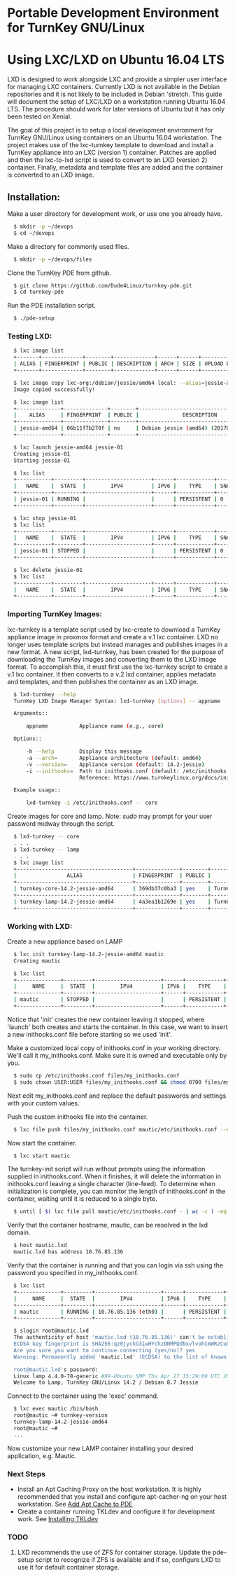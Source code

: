 # Portable Development Environment for TurnKey GNU/Linux
# Using LXC/LXD on Ubuntu 16.04 LTS

LXD is designed to work alongside LXC and provide a simpler user interface for managing LXC containers.  Currently LXD is not available in the Debian repositories and it is not likely to be included in Debian 'stretch.  This guide will document the setup of LXC/LXD on a workstation running Ubuntu 16.04 LTS.  The procedure should work for later versions of Ubuntu but it has only been tested on Xenial.

The goal of this project is to setup a local development environment for TurnKey GNU/Linux using containers on an Ubuntu 16.04 workstation.  The project makes use of the lxc-turnkey template to download and install a TurnKey appliance into an LXC (version 1) container.  Patches are applied and then the lxc-to-lxd script is used to convert to an LXD (version 2) container.  Finally, metadata and template files are added and the container is converted to an LXD image.

## Installation:

Make a user directory for development work, or use one you already have.
```bash
  $ mkdir -p ~/devops
  $ cd ~/devops
```
Make a directory for commonly used files.
```bash
  $ mkdir -p ~/devops/files
```
Clone the TurnKey PDE from github.
```bash
  $ git clone https://github.com/Dude4Linux/turnkey-pde.git
  $ cd turnkey-pde
```
Run the PDE installation script.
```bash
  $ ./pde-setup
```
### Testing LXD:
```bash
  $ lxc image list
  +-------+-------------+--------+-------------+------+------+-------------+
  | ALIAS | FINGERPRINT | PUBLIC | DESCRIPTION | ARCH | SIZE | UPLOAD DATE |
  +-------+-------------+--------+-------------+------+------+-------------+

  $ lxc image copy lxc-org:/debian/jessie/amd64 local: --alias=jessie-amd64
  Image copied successfully!

  $ lxc image list
  +--------------+--------------+--------+----------------------------------------+--------+---------+-----------------------------+
  |    ALIAS     | FINGERPRINT  | PUBLIC |              DESCRIPTION               |  ARCH  |  SIZE   |         UPLOAD DATE         |
  +--------------+--------------+--------+----------------------------------------+--------+---------+-----------------------------+
  | jessie-amd64 | 06b11f7b270f | no     | Debian jessie (amd64) (20170104_22:42) | x86_64 | 94.05MB | Jan 5, 2017 at 5:40pm (UTC) |
  +--------------+--------------+--------+----------------------------------------+--------+---------+-----------------------------+

  $ lxc launch jessie-amd64 jessie-01
  Creating jessie-01
  Starting jessie-01

  $ lxc list
  +-----------+---------+---------------------+------+------------+-----------+
  |   NAME    |  STATE  |        IPV4         | IPV6 |    TYPE    | SNAPSHOTS |
  +-----------+---------+---------------------+------+------------+-----------+
  | jessie-01 | RUNNING |                     |      | PERSISTENT | 0         |
  +-----------+---------+---------------------+------+------------+-----------+

  $ lxc stop jessie-01
  $ lxc list
  +-----------+---------+---------------------+------+------------+-----------+
  |   NAME    |  STATE  |        IPV4         | IPV6 |    TYPE    | SNAPSHOTS |
  +-----------+---------+---------------------+------+------------+-----------+
  | jessie-01 | STOPPED |                     |      | PERSISTENT | 0         |
  +-----------+---------+---------------------+------+------------+-----------+

  $ lxc delete jessie-01
  $ lxc list
  +-----------+---------+---------------------+------+------------+-----------+
  |   NAME    |  STATE  |        IPV4         | IPV6 |    TYPE    | SNAPSHOTS |
  +-----------+---------+---------------------+------+------------+-----------+
```
### Importing TurnKey Images:

lxc-turnkey is a template script used by lxc-create to download a TurnKey appliance image in proxmox format and create a v.1 lxc container.  LXD no longer uses template scripts but instead manages and publishes images in a new format.  A new script, lxd-turnkey, has been created for the purpose of downloading the TurnKey images and converting them to the LXD image format.  To accomplish this, it must first use the lxc-turnkey script to create a v.1 lxc container.  It then converts to a v.2 lxd container, applies metadata and templates, and then publishes the container as an LXD image.
```bash
  $ lxd-turnkey --help
  TurnKey LXD Image Manager Syntax: lxd-turnkey [options] -- appname

  Arguments::

      appname          Appliance name (e.g., core)

  Options::

      -h --help        Display this message
      -a --arch=       Appliance architecture (default: amd64)
      -v --version=    Appliance version (default: 14.2-jessie)
      -i --inithooks=  Path to inithooks.conf (default: /etc/inithooks.conf)
                       Reference: https://www.turnkeylinux.org/docs/inithooks

  Example usage::

      lxd-turnkey -i /etc/inithooks.conf -- core
```
Create images for core and lamp.  Note: *sudo* may prompt for your user password midway through the script.
```bash
  $ lxd-turnkey -- core
  . . .
  $ lxd-turnkey -- lamp
  . . .
  $ lxc image list
  +-------------------------------------+--------------+--------+-----------------------------------------------+--------+----------+------------------------------+
  |                ALIAS                | FINGERPRINT  | PUBLIC |                  DESCRIPTION                  |  ARCH  |   SIZE   |         UPLOAD DATE          |
  +-------------------------------------+--------------+--------+-----------------------------------------------+--------+----------+------------------------------+
  | turnkey-core-14.2-jessie-amd64      | 369db37c0ba3 | yes    | TurnKey core (jessie) (x86_64) (1491213770)   | x86_64 | 175.12MB | Feb 8, 2018 at 4:44am (UTC)  |
  +-------------------------------------+--------------+--------+-----------------------------------------------+--------+----------+------------------------------+
  | turnkey-lamp-14.2-jessie-amd64      | 4a3ea1b1269e | yes    | TurnKey lamp (jessie) (x86_64) (1493272560)   | x86_64 | 225.03MB | Feb 8, 2018 at 5:18am (UTC)  |
  +-------------------------------------+--------------+--------+-----------------------------------------------+--------+----------+------------------------------+
```
### Working with LXD:

Create a new appliance based on LAMP
```bash
  $ lxc init turnkey-lamp-14.2-jessie-amd64 mautic
  Creating mautic

  $ lxc list
  +--------------+---------+---------------------+------+------------+-----------+
  |     NAME     |  STATE  |        IPV4         | IPV6 |    TYPE    | SNAPSHOTS |
  +--------------+---------+---------------------+------+------------+-----------+
  | mautic       | STOPPED |                     |      | PERSISTENT | 0         |
  +--------------+---------+---------------------+------+------------+-----------+
```
Notice that 'init' creates the new container leaving it stopped, where 'launch' both creates and starts the container. In this case, we want to insert a new inithooks.conf file before starting so we used 'init'.

Make a customized local copy of inithooks.conf in your working directory. We'll call it my_inithooks.conf. Make sure it is owned and executable only by you.
```bash
  $ sudo cp /etc/inithooks.conf files/my_inithooks.conf
  $ sudo chown USER:USER files/my_inithooks.conf && chmod 0700 files/my_inithooks.conf
```
Next edit my_inithooks.conf and replace the default passwords and settings with your custom values.

Push the custom inithooks file into the container.
```bash
  $ lxc file push files/my_inithooks.conf mautic/etc/inithooks.conf --uid=0 --gid=0
```
Now start the container.
```bash
  $ lxc start mautic
```
The turnkey-init script will run without prompts using the information supplied in inithooks.conf. When it finishes, it will delete the information in inithooks.conf leaving a single character (line-feed).  To determine when initialization is complete, you can monitor the length of inithooks.conf in the container, waiting until it is reduced to a single byte.
```bash
  $ until [ $( lxc file pull mautic/etc/inithooks.conf - | wc -c ) -eq 1 ]; do sleep 10; done
```
Verify that the container hostname, mautic, can be resolved in the lxd domain.
```bash
  $ host mautic.lxd
  mautic.lxd has address 10.76.85.136
```
Verify that the container is running and that you can login via ssh using the password you specified in my_inithooks.conf.
```bash
  $ lxc list
  +--------------+---------+---------------------+------+------------+-----------+
  |     NAME     |  STATE  |        IPV4         | IPV6 |    TYPE    | SNAPSHOTS |
  +--------------+---------+---------------------+------+------------+-----------+
  | mautic       | RUNNING | 10.76.85.136 (eth0) |      | PERSISTENT | 0         |
  +--------------+---------+---------------------+------+------------+-----------+

  $ slogin root@mautic.lxd
  The authenticity of host 'mautic.lxd (10.76.85.136)' can't be established.
  ECDSA key fingerprint is SHA256:qz0jyckG3iwHYchzONMPQdNxvlvohCmWRzCu8Kt9/Pw.
  Are you sure you want to continue connecting (yes/no)? yes
  Warning: Permanently added 'mautic.lxd' (ECDSA) to the list of known hosts.

  root@mautic.lxd's password: 
  Linux lamp 4.4.0-78-generic #99-Ubuntu SMP Thu Apr 27 15:29:09 UTC 2017 x86_64
  Welcome to Lamp, TurnKey GNU/Linux 14.2 / Debian 8.7 Jessie
```
Connect to the container using the 'exec' command.

```bash
  $ lxc exec mautic /bin/bash
  root@mautic ~# turnkey-version
  turnkey-lamp-14.2-jessie-amd64
  root@mautic ~#
  ...
```
Now customize your new LAMP container installing your desired application, e.g. Mautic.

### Next Steps

* Install an Apt Caching Proxy on the host workstation. It is highly recommended that you install and configure apt-cacher-ng on your host workstation.  See [Add Apt Cache to PDE](docs/apt-cacher-ng.md)
* Create a container running TKLdev and configure it for development work.  See [Installing TKLdev](docs/installing_tkldev.md)

### TODO

1. LXD recommends the use of ZFS for container storage.  Update the pde-setup script to recognize if ZFS is available and if so, configure LXD to use it for default container storage.

